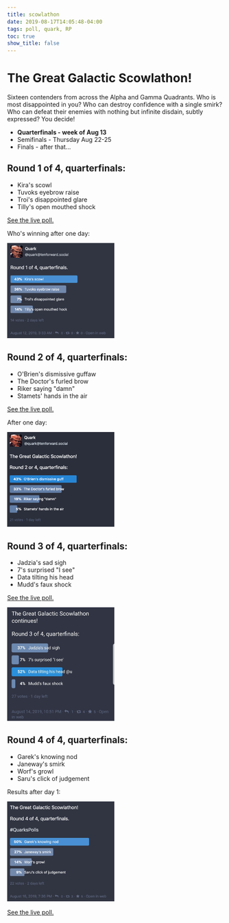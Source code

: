 ```yaml
---
title: scowlathon
date: 2019-08-17T14:05:48-04:00
tags: poll, quark, RP	
toc: true
show_title: false
---
```


# The Great Galactic Scowlathon!
Sixteen contenders from across the Alpha and Gamma Quadrants. Who is most disappointed in you? Who can destroy confidence with a single smirk? Who can defeat their enemies with nothing but infinite disdain, subtly expressed?
You decide!

- **Quarterfinals - week of Aug 13**
- Semifinals - Thursday Aug 22-25
- Finals - after that...

## Round 1 of 4, quarterfinals:

- Kira's scowl
- Tuvoks eyebrow raise
- Troi's disappointed glare
- Tilly's open mouthed shock

[See the live poll.](https://tenforward.social/@quark/102602847718286940)

Who's winning after one day:

<img src="/assets/scowlathon_day1.png" width="250"/>

## Round 2 of 4, quarterfinals:

- O'Brien's dismissive guffaw
- The Doctor's furled brow
- Riker saying "damn"
- Stamets' hands in the air

[See the live poll.](https://tenforward.social/@quark/102605886280495828)

After one day:

<img src="/assets/scowlathon_day2.png" width="250"/>

## Round 3 of 4, quarterfinals:

- Jadzia's sad sigh
- 7's surprised "I see"
- Data tilting his head
- Mudd's faux shock

[See the live poll.](https://tenforward.social/@quark/102618727359802703)

<img src="/assets/scowlathon_day3.jpg" width="250"/>

## Round 4 of 4, quarterfinals:

- Garek's knowing nod
- Janeway's smirk
- Worf's growl
- Saru's click of judgement

Results after day 1:

<img src="/assets/scowlathon_day4.png" width="250"/>

[See the live poll.](https://tenforward.social/@quark/102629283657827843)



